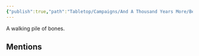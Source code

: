 ```yaml
---
{"publish":true,"path":"Tabletop/Campaigns/And A Thousand Years More/Bestiary/Undead/Skeleton.md","permalink":"/tabletop/campaigns/and-a-thousand-years-more/bestiary/undead/skeleton/","title":"Skeleton"}
---
```



A walking pile of bones.

## Mentions


